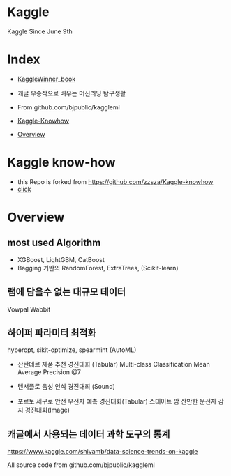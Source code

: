 # Kaggle
Kaggle Since June 9th

# Index
- [KaggleWinner_book](#KaggleWinner_book)
- 캐글 우승작으로 배우는 머신러닝 탐구생활
- From github.com/bjpublic/kaggleml
- [Kaggle-Knowhow](#Kaggle-knowhow)

- [Overview](#overview)

# Kaggle know-how
- this Repo is forked from https://github.com/zzsza/Kaggle-knowhow
- [click](kaggle-knowhow)
# Overview
## most used Algorithm
- XGBoost, LightGBM, CatBoost
- Bagging 기반의 RandomForest, ExtraTrees, (Scikit-learn)

## 램에 담을수 없는 대규모 데이터
Vowpal Wabbit

## 하이퍼 파라미터 최적화
hyperopt, sikit-optimize, spearmint (AutoML)

- 산탄데르 제품 추천 경진대회 (Tabular)
Multi-class Classification
Mean Average Precision @7 

- 텐서플로 음성 인식 경진대회 (Sound)
- 포르토 세구로 안전 우전자 예측 경진대회(Tabular)
스테이트 팜 산만한 운전자 감지 경진대회(Image)


## 캐글에서 사용되는 데이터 과학 도구의 통계 
https://www.kaggle.com/shivamb/data-science-trends-on-kaggle

All source code from github.com/bjpublic/kaggleml
